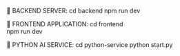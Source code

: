 🎯 BACKEND SERVER:
cd backend
npm run dev

🎯 FRONTEND APPLICATION:
cd frontend  
npm run dev

🎯 PYTHON AI SERVICE:
cd python-service
python start.py

